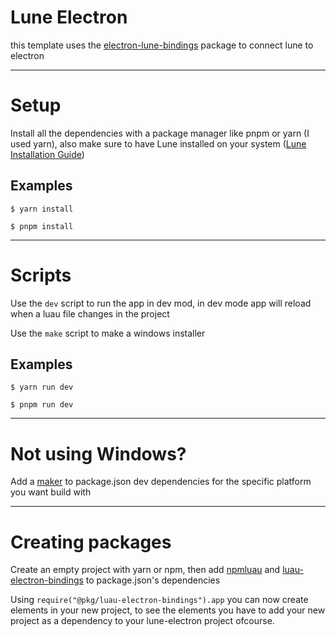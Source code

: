 # Lune Electron
this template uses the [electron-lune-bindings](https://www.npmjs.com/package/electron-lune-bindings) package to connect lune to electron

---
# Setup
Install all the dependencies with a package manager like pnpm or yarn (I used yarn), also make sure to have Lune installed on your system ([Lune Installation Guide](https://lune-org.github.io/docs/getting-started/1-installation))

## Examples
```shell
$ yarn install
```
```shell
$ pnpm install
```

---
# Scripts
Use the `dev` script to run the app in dev mod, in dev mode app will reload when a luau file changes in the project

Use the `make` script to make a windows installer

## Examples
```shell
$ yarn run dev
```
```shell
$ pnpm run dev
```

---
# Not using Windows?
Add a [maker](https://www.electronforge.io/config/makers) to package.json dev dependencies for the specific platform you want build with

---
# Creating packages
Create an empty project with yarn or npm, then add [npmluau](https://github.com/seaofvoices/npmluau/) and [luau-electron-bindings](https://github.com/HighFlowey/luau-electron-bindings) to package.json's dependencies

Using `require("@pkg/luau-electron-bindings").app` you can now create elements in your new project, to see the elements you have to add your new project as a dependency to your lune-electron project ofcourse.
